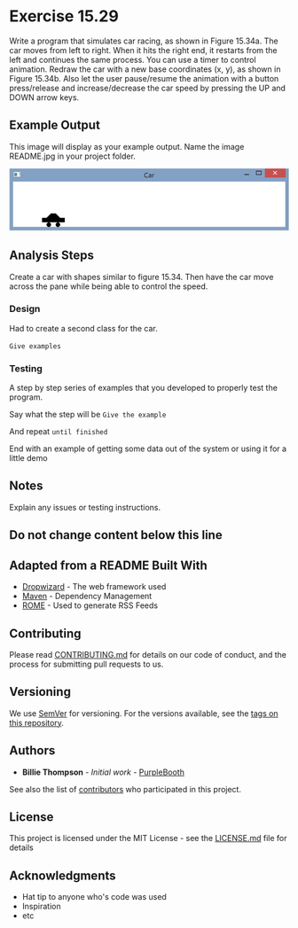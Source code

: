 # Exercise 15.29
Write a program that simulates car racing, as shown in Figure 15.34a. The car moves from left to right. When it hits the right end, it   restarts from the left and continues the same process. You can use a timer to control animation. Redraw the car with a new base coordinates (x, y), as shown in Figure 15.34b. Also let the user pause/resume the animation with a button press/release and increase/decrease the car speed by pressing the UP and DOWN arrow keys.

## Example Output
This image will display as your example output. Name the image README.jpg in your project folder.

![Sample Output](README.png)

## Analysis Steps
Create a car with shapes similar to figure 15.34. Then have the car move across the pane while being able to control the speed.

### Design
Had to create a second class for the car.

```Give examples```

### Testing
A step by step series of examples that you developed to properly test the 
program.

Say what the step will be
```Give the example```

And repeat
```until finished```

End with an example of getting some data out of the system or using it for 
a little demo

## Notes
Explain any issues or testing instructions.

## Do not change content below this line
## Adapted from a README Built With
*  [Dropwizard](http://www.dropwizard.io/1.0.2/docs/) - The web framework used
*  [Maven](https://maven.apache.org/) - Dependency Management
*  [ROME](https://rometools.github.io/rome/) - Used to generate RSS Feeds

## Contributing

Please read 
[CONTRIBUTING.md](https://gist.github.com/PurpleBooth/b24679402957c63ec426) for details on our code of conduct, and the process for submitting pull requests to us.

## Versioning

We use [SemVer](http://semver.org/) for versioning. For the versions available, see the [tags on this repository](https://github.com/your/project/tags).

## Authors

*  **Billie Thompson** - *Initial work* - 
	[PurpleBooth](https://github.com/PurpleBooth)

See also the list of [contributors](https://github.com/your/project/contributors) who participated in this project.

## License

This project is licensed under the MIT License - see the [LICENSE.md](LICENSE.md) file for details

## Acknowledgments

*  Hat tip to anyone who's code was used
*  Inspiration
*  etc
